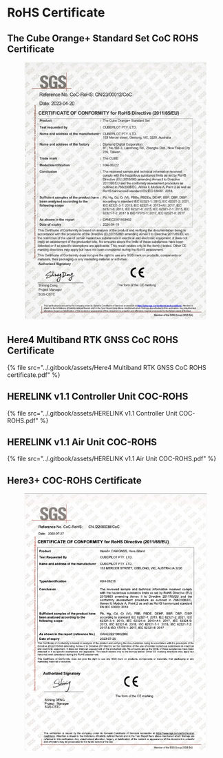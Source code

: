 # RoHS Certificate

## The Cube Orange+ Standard Set CoC ROHS Certificate

<figure><img src="../.gitbook/assets/The Cube Orange+ Standard Set CoC ROHS certificate.jpg" alt=""><figcaption></figcaption></figure>

## Here4 Multiband RTK GNSS CoC ROHS Certificate

{% file src="../.gitbook/assets/Here4 Multiband RTK GNSS CoC ROHS certificate.pdf" %}

## HERELINK v1.1 Controller Unit COC-ROHS

{% file src="../.gitbook/assets/HERELINK v1.1 Controller Unit COC-ROHS.pdf" %}

## HERELINK v1.1 Air Unit COC-ROHS

{% file src="../.gitbook/assets/HERELINK v1.1 Air Unit COC-ROHS.pdf" %}

## Here3+ COC-ROHS Certificate

<figure><img src="../.gitbook/assets/Here3+ COC-ROHS Certificate.jpg" alt=""><figcaption></figcaption></figure>
